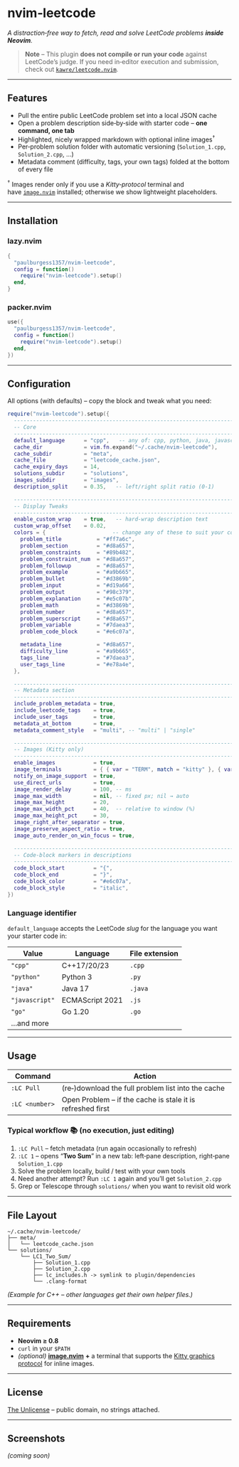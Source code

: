 # nvim‑leetcode

_A distraction‑free way to fetch, read and solve LeetCode problems **inside Neovim**._

> **Note** – This plugin **does not compile or run your code** against LeetCode’s judge.
> If you need in‑editor execution and submission, check out
> [`kawre/leetcode.nvim`](https://github.com/kawre/leetcode.nvim).

---

## Features

- Pull the entire public LeetCode problem set into a local JSON cache
- Open a problem description side‑by‑side with starter code – **one command, one tab**
- Highlighted, nicely wrapped markdown with optional inline images<sup>†</sup>
- Per‑problem solution folder with automatic versioning (`Solution_1.cpp`, `Solution_2.cpp`, …)
- Metadata comment (difficulty, tags, your own tags) folded at the bottom of every file

<sup>†</sup> Images render only if you use a _Kitty‑protocol_ terminal and have [`image.nvim`](https://github.com/3rd/image.nvim) installed; otherwise we show lightweight placeholders.

---

## Installation

### lazy.nvim

```lua
{
  "paulburgess1357/nvim-leetcode",
  config = function()
    require("nvim-leetcode").setup()
  end,
}
```

### packer.nvim

```lua
use({
  "paulburgess1357/nvim-leetcode",
  config = function()
    require("nvim-leetcode").setup()
  end,
})
```

---

## Configuration

All options (with defaults) – copy the block and tweak what you need:

```lua
require("nvim-leetcode").setup({
  ---------------------------------------------------------------------------
  -- Core
  ---------------------------------------------------------------------------
  default_language      = "cpp",   -- any of: cpp, python, java, javascript, go …
  cache_dir             = vim.fn.expand("~/.cache/nvim-leetcode"),
  cache_subdir          = "meta",
  cache_file            = "leetcode_cache.json",
  cache_expiry_days     = 14,
  solutions_subdir      = "solutions",
  images_subdir         = "images",
  description_split     = 0.35,   -- left/right split ratio (0‑1)

  ---------------------------------------------------------------------------
  -- Display Tweaks
  ---------------------------------------------------------------------------
  enable_custom_wrap    = true,   -- hard‑wrap description text
  custom_wrap_offset    = 0.02,
  colors = {                     -- change any of these to suit your colourscheme
    problem_title           = "#ff7a6c",
    problem_section         = "#d8a657",
    problem_constraints     = "#89b482",
    problem_constraint_num  = "#d8a657",
    problem_followup        = "#d8a657",
    problem_example         = "#a9b665",
    problem_bullet          = "#d3869b",
    problem_input           = "#d19a66",
    problem_output          = "#98c379",
    problem_explanation     = "#e5c07b",
    problem_math            = "#d3869b",
    problem_number          = "#d8a657",
    problem_superscript     = "#d8a657",
    problem_variable        = "#7daea3",
    problem_code_block      = "#e6c07a",

    metadata_line           = "#d8a657",
    difficulty_line         = "#a9b665",
    tags_line               = "#7daea3",
    user_tags_line          = "#e78a4e",
  },

  ---------------------------------------------------------------------------
  -- Metadata section
  ---------------------------------------------------------------------------
  include_problem_metadata = true,
  include_leetcode_tags    = true,
  include_user_tags        = true,
  metadata_at_bottom       = true,
  metadata_comment_style   = "multi", -- "multi" | "single"

  ---------------------------------------------------------------------------
  -- Images (Kitty only)
  ---------------------------------------------------------------------------
  enable_images            = true,
  image_terminals          = { { var = "TERM", match = "kitty" }, { var = "KITTY_WINDOW_ID" } },
  notify_on_image_support  = true,
  use_direct_urls          = true,
  image_render_delay       = 100, -- ms
  image_max_width          = nil, -- fixed px; nil → auto
  image_max_height         = 20,
  image_max_width_pct      = 40,  -- relative to window (%)
  image_max_height_pct     = 30,
  image_right_after_separator = true,
  image_preserve_aspect_ratio = true,
  image_auto_render_on_win_focus = true,

  ---------------------------------------------------------------------------
  -- Code‑block markers in descriptions
  ---------------------------------------------------------------------------
  code_block_start         = "{",
  code_block_end           = "}",
  code_block_color         = "#e6c07a",
  code_block_style         = "italic",
})
```

### Language identifier

`default_language` accepts the LeetCode _slug_ for the language you want your starter code in:

| Value          | Language        | File extension |
| -------------- | --------------- | -------------- |
| `"cpp"`        | C++17/20/23     | `.cpp`         |
| `"python"`     | Python 3        | `.py`          |
| `"java"`       | Java 17         | `.java`        |
| `"javascript"` | ECMAScript 2021 | `.js`          |
| `"go"`         | Go 1.20         | `.go`          |
| …and more      |                 |                |

---

## Usage

| Command        | Action                                                     |
| -------------- | ---------------------------------------------------------- |
| `:LC Pull`     | (re‑)download the full problem list into the cache         |
| `:LC <number>` | Open Problem – if the cache is stale it is refreshed first |

### Typical workflow 📚 (no execution, just editing)

1. `:LC Pull` – fetch metadata (run again occasionally to refresh)
2. `:LC 1` – opens “**Two Sum**” in a new tab: left‑pane description, right‑pane `Solution_1.cpp`
3. Solve the problem locally, build / test with your own tools
4. Need another attempt? Run `:LC 1` again and you’ll get `Solution_2.cpp`
5. Grep or Telescope through `solutions/` when you want to revisit old work

---

## File Layout

```
~/.cache/nvim-leetcode/
├── meta/
│   └── leetcode_cache.json
└── solutions/
    └── LC1_Two_Sum/
        ├── Solution_1.cpp
        ├── Solution_2.cpp
        ├── lc_includes.h -> symlink to plugin/dependencies
        └── .clang-format
```

_(Example for C++ – other languages get their own helper files.)_

---

## Requirements

- **Neovim ≥ 0.8**
- `curl` in your `$PATH`
- _(optional)_ [**image.nvim**](https://github.com/3rd/image.nvim) **+** a terminal that supports the [Kitty graphics protocol](https://sw.kovidgoyal.net/kitty/graphics‑protocol/) for inline images.

---

## License

[The Unlicense](https://unlicense.org/) – public domain, no strings attached.

---

## Screenshots

_(coming soon)_

>
